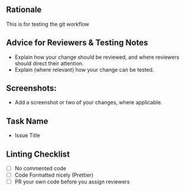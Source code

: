 ## Rationale

This is for testing the git workflow

## Advice for Reviewers & Testing Notes

- Explain how your change should be reviewed, and where reviewers should direct their attention.
- Explain (where relevant) how your change can be tested.

## Screenshots:

- Add a screenshot or two of your changes, where applicable.

## Task Name

- Issue Title

## Linting Checklist
- [ ] No commented code
- [ ] Code Formatted nicely (Prettier)
- [ ] PR your own code before you assign reviewers
